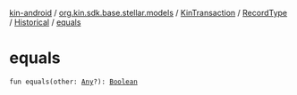[kin-android](../../../../index.md) / [org.kin.sdk.base.stellar.models](../../../index.md) / [KinTransaction](../../index.md) / [RecordType](../index.md) / [Historical](index.md) / [equals](./equals.md)

# equals

`fun equals(other: `[`Any`](https://kotlinlang.org/api/latest/jvm/stdlib/kotlin/-any/index.html)`?): `[`Boolean`](https://kotlinlang.org/api/latest/jvm/stdlib/kotlin/-boolean/index.html)